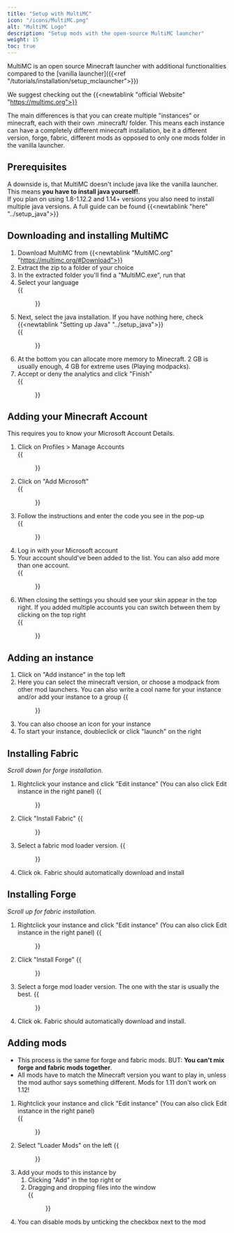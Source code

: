 ```yaml
---
title: "Setup with MultiMC"
icon: "/icons/MultiMC.png"
alt: "MultiMC Logo"
description: "Setup mods with the open-source MultiMC launcher"
weight: 15
toc: true
---
```

MultiMC is an open source Minecraft launcher with additional functionalities compared to the [vanilla launcher]({{<ref "/tutorials/installation/setup_mclauncher">}})
  
We suggest checking out the {{<newtablink "official Website" "https://multimc.org">}}

The main differences is that you can create multiple "instances" or minecraft, each with their own .minecraft/ folder.
This means each instance can have a completely different minecraft installation, be it a different version, forge, fabric, different mods as opposed to only one mods folder in the vanilla launcher.  
  
## Prerequisites
A downside is, that MultiMC doesn't include java like the vanilla launcher. This means **you have to install java yourself!**.  
If you plan on using 1.8-1.12.2 and 1.14+ versions you also need to install multiple java versions. A full guide can be found {{<newtablink "here" "../setup_java">}}

## Downloading and installing MultiMC
1. Download MultiMC from {{<newtablink "MultiMC.org" "https://multimc.org/#Download">}}
2. Extract the zip to a folder of your choice
3. In the extracted folder you'll find a "MultiMC.exe", run that
4. Select your language  
{{<figure class="screenshot" src="MultiMC_2liiFowVXC.png">}}
5. Next, select the java installation. If you have nothing here, check {{<newtablink "Setting up Java" "../setup_java">}}  
{{<figure class="screenshot" src="MultiMC_wZu08AygSk.png">}}
6. At the bottom you can allocate more memory to Minecraft. 2 GB is usually enough, 4 GB for extreme uses (Playing modpacks).  
7. Accept or deny the analytics and click "Finish"  
{{<figure class="screenshot" src="MultiMC_dTJHLOQ8Ws.png">}}

## Adding your Minecraft Account
This requires you to know your Microsoft Account Details.

1. Click on Profiles > Manage Accounts  
{{<figure class="screenshot" src="NVIDIA_Share_229WlteNtw.png">}}
2. Click on "Add Microsoft"  
{{<figure class="screenshot" src="MultiMC_soR5t7YW5X.png">}}
3. Follow the instructions and enter the code you see in the pop-up  
{{<figure class="screenshot" src="MultiMC_UIqP5EO55L.png">}}
4. Log in with your Microsoft account
5. Your account should've been added to the list. You can also add more than one account.  
{{<figure class="screenshot" src="MultiMC_MJbmPpNT9O.png">}}
6. When closing the settings you should see your skin appear in the top right. If you added multiple accounts you can switch between them by clicking on the top right  
{{<figure class="screenshot" src="MultiMC_s271kGyQ6e.png">}}

## Adding an instance
1. Click on "Add instance" in the top left
2. Here you can select the minecraft version, or choose a modpack from other mod launchers. You can also write a cool name for your instance and/or add your instance to a group
{{<figure class="screenshot" src="MultiMC_qz0jPNe9N7.png">}}
3. You can also choose an icon for your instance
4. To start your instance, doubleclick or click "launch" on the right

## Installing Fabric
*Scroll down for forge installation.*
1. Rightclick your instance and click "Edit instance" (You can also click Edit instance in the right panel)
{{<figure class="screenshot" src="MultiMC_Pl83R3Ntd2.png">}}
2. Click "Install Fabric"
{{<figure class="screenshot" src="MultiMC_SEJilY6P7a.png">}}
3. Select a fabric mod loader version.
{{<figure class="screenshot" src="MultiMC_7VmZ1gVSkP.png">}}
4. Click ok. Fabric should automatically download and install

## Installing Forge
*Scroll up for fabric installation.*
1. Rightclick your instance and click "Edit instance" (You can also click Edit instance in the right panel)
{{<figure class="screenshot" src="MultiMC_Pl83R3Ntd2.png">}}
2. Click "Install Forge"
{{<figure class="screenshot" src="MultiMC_1aG2xspMoh.png">}}
3. Select a forge mod loader version. The one with the star is usually the best.
{{<figure class="screenshot" src="MultiMC_PBgDKnKDch.png">}}
4. Click ok. Fabric should automatically download and install.

## Adding mods
- This process is the same for forge and fabric mods. BUT: **You can't mix forge and fabric mods together**.
- All mods have to match the Minecraft version you want to play in, unless the mod author says something different. Mods for 1.11 don't work on 1.12!

1. Rightclick your instance and click "Edit instance" (You can also click Edit instance in the right panel)  
{{<figure class="screenshot" src="MultiMC_Pl83R3Ntd2.png">}}
2. Select "Loader Mods" on the left
{{<figure class="screenshot" src="MultiMC_oO1AJS5EMV.png">}}
3. Add your mods to this instance by
   1. Clicking "Add" in the top right or
   2. Dragging and dropping files into the window  
   {{<figure class="screenshot" src="explorer_d56osZ2cMP.gif">}}
4. You can disable mods by unticking the checkbox next to the mod